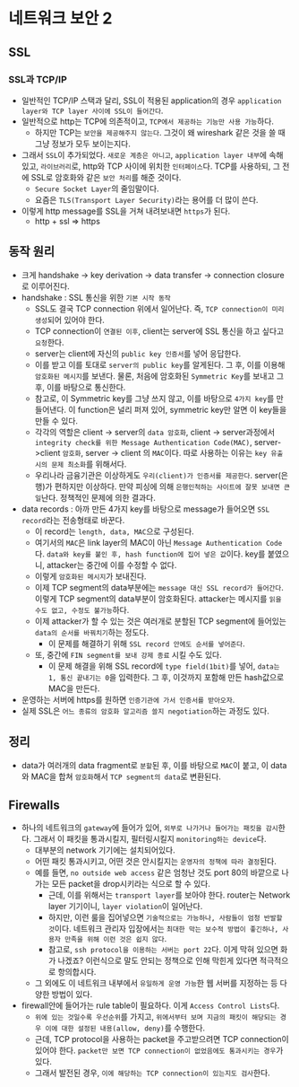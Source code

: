 # 네트워크 보안 2

## SSL

### SSL과 TCP/IP
- 일반적인 TCP/IP 스택과 달리, SSL이 적용된 application의 경우 `application layer와 TCP layer 사이에 SSL이 들어간다`.
- 일반적으로 http는 TCP에 의존적이고, `TCP에서 제공하는 기능만 사용 가능`하다.
    - 하지만 TCP는 `보안을 제공해주지 않는다`. 그것이 왜 wireshark 같은 것을 쓸 때 그냥 정보가 모두 보이는지다.
- 그래서 `SSL`이 추가되었다. `새로운 계층은 아니고`, `application layer 내부`에 속해 있고, `라이브러리`로, http와 TCP 사이에 위치한 `인터페이스`다. TCP를 사용하되, 그 전에 SSL로 암호화와 같은 `보안 처리`를 해준 것이다.
    - `Secure Socket Layer`의 줄임말이다.
    - 요즘은 `TLS(Transport Layer Security)`라는 용어를 더 많이 쓴다.
- 이렇게 http message를 SSL을 거쳐 내려보내면 `https`가 된다.
    - http + ssl => https

## 동작 원리
- 크게 handshake -> key derivation -> data transfer -> connection closure로 이루어진다.
- handshake : SSL 통신을 위한 `기본 시작 동작`
    - SSL도 결국 TCP connection 위에서 일어난다. 즉, `TCP connection이 미리 생성`되어 있어야 한다.
    - TCP connection이 `연결된 이후`, client는 server에 SSL 통신을 하고 싶다고 `요청`한다.
    - server는 client에 자신의 `public key 인증서`를 넣어 응답한다.
    - 이를 받고 이를 토대로 `server의 public key`를 알게된다. 그 후, 이를 이용해 `암호화된 메시지`를 보낸다. 물론, 처음에 암호화된 `Symmetric Key`를 보내고 그 후, 이를 바탕으로 통신한다.
    - 참고로, 이 Symmetric key를 그냥 쓰지 않고, 이를 바탕으로 `4가지 key`를 만들어낸다. 이 function은 널리 퍼져 있어, symmetric key만 알면 이 key들을 만들 수 있다.
    - 각각의 역할은 client -> server의 `data 암호화`, client -> server과정에서 `integrity check를 위한 Message Authentication Code(MAC)`, server->client `암호화`, server -> client 의 `MAC`이다. 따로 사용하는 이유는 `key 유출 시의 문제 최소화`를 위해서다.
    - 우리나라 금융기관은 이상하게도 `우리(client)가 인증서를 제공한다`. server(은행)가 편하지만 이상하다. 만약 피싱에 의해 `은행인척하는 사이트에 잘못 보내면 큰일`난다. 정책적인 문제에 의한 결과다.
- data records : 아까 만든 4가지 key를 바탕으로 message가 들어오면 `SSL record`라는 전송형태로 바꾼다.
    - 이 record는 `length, data, MAC`으로 구성된다.
    - 여기서의 `MAC`은 link layer의 MAC이 아닌 `Message Authentication Code`다. `data와 key를 붙인 후, hash function에 집어 넣은 값`이다. key를 붙였으니, attacker는 중간에 이를 수정할 수 없다.
    - 이렇게 `암호화된 메시지`가 보내진다.
    - 이제 TCP segment의 data부분에는 `message 대신 SSL record가 들어간다`. 이렇게 TCP segment의 data부분이 암호화된다. attacker는 메시지를 `읽을 수도 없고, 수정도 불가능`하다. 
    - 이제 attacker가 할 수 있는 것은 여러개로 분할된 TCP segment에 들어있는 `data의 순서를 바꿔치기`하는 정도다.
        - 이 문제를 해결하기 위해 `SSL record 안에도 순서를 넣어준다`.
    - 또, 중간에 `FIN segment를 보내 강제 종료` 시킬 수도 있다.
        - 이 문제 해결을 위해 SSL record에 `type field(1bit)`를 넣어, `data는 1, 통신 끝내기는 0`을 입력한다. 그 후, 이것까지 포함해 만든 hash값으로 MAC을 만든다.
- 운영하는 서버에 https를 원하면 `인증기관에 가서 인증서를 받아오자`.
- 실제 SSL은 `어느 종류의 암호화 알고리즘 쓸지 negotiation`하는 과정도 있다.

## 정리
- data가 여러개의 data fragment로 `분할`된 후, 이를 바탕으로 `MAC`이 붙고, 이 data와 MAC을 합쳐 `암호화`해서 `TCP segment의 data`로 변환된다.

## Firewalls
- 하나의 네트워크의 `gateway`에 들어가 있어, `외부로 나가거나 들어가는 패킷을 감시`한다. 그래서 이 패킷을 통과시킬지, 필터링시킬지 `monitoring하는 device`다.
    - 대부분의 network 기기에는 설치되어있다.
    - 어떤 패킷 통과시키고, 어떤 것은 안시킬지는 `운영자의 정책에 따라 결정`된다. 
    - 예를 들면, `no outside web access` 같은 엄청난 것도 port 80의 바깥으로 나가는 모든 packet을 drop시키라는 식으로 할 수 있다.
        - 근데, 이를 위해서는 `transport layer`를 보아야 한다. router는 Network layer 기기이니, `layer violation`이 일어난다.
        - 하지만, 이런 룰을 집어넣으면 `기술적으로는 가능하나, 사람들이 엄청 반발할 것`이다. 네트워크 관리자 입장에서는 `최대한 막는 보수적 방법이 좋긴하나, 사용자 만족을 위해 이런 것은 쉽지 않다`.
        - 참고로, `ssh protocol을 이용하는 서버는 port 22`다. 이게 막혀 있으면 화가 나겠죠? 이런식으로 말도 안되는 정책으로 인해 막힌게 있다면 적극적으로 항의합시다.
    - 그 외에도 이 네트워크 내부에서 `유일하게 운영 가능`한 웹 서버를 지정하는 등 다양한 방법이 있다.
- firewall안에 들어가는 rule table이 필요하다. 이게 `Access Control Lists`다.
    - `위에 있는 것일수록 우선순위`를 가지고, `위에서부터 보며 지금의 패킷이 해당되는 경우 이에 대한 설정된 내용(allow, deny)`를 수행한다.
    - 근데, TCP protocol을 사용하는 packet을 주고받으려면 TCP connection이 있어야 한다. `packet만 보면 TCP connection이 없었음에도 통과시키는 경우`가 있다.
    - 그래서 발전된 경우, `이에 해당하는 TCP connection이 있는지도 검사`한다.
